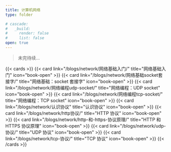 ```yaml
---
title: 计算机网络
type: folder

# cascade:
#   _build:
#     render: false
#     list: false
open: true
---
```

> 未完待续...


{{< cards >}}
  {{< card link="/blogs/network/网络基础入门/" title="网络基础入门" icon="book-open" >}}
  {{< card link="/blogs/network/网络基础socket套接字/" title="网络基础：socket 套接字" icon="book-open" >}}
  {{< card link="/blogs/network/网络编程udp-socket/" title="网络编程：UDP socket" icon="book-open" >}}
  {{< card link="/blogs/network/网络编程tcp-socket/" title="网络编程：TCP socket" icon="book-open" >}}
  {{< card link="/blogs/network/认识协议" title="认识协议" icon="book-open" >}}
  {{< card link="/blogs/network/http协议/" title="HTTP 协议" icon="book-open" >}}
  {{< card link="/blogs/network/http-和-https-协议原理/" title="HTTP 和 HTTPS 协议原理" icon="book-open" >}}
  {{< card link="/blogs/network/udp-协议/" title="UDP 协议" icon="book-open" >}}
    {{< card link="/blogs/network/tcp-协议/" title="TCP 协议" icon="book-open" >}}
{{< /cards >}}
